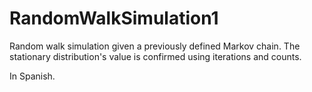 # RandomWalkSimulation1

Random walk simulation given a previously defined Markov chain.
The stationary distribution's value is confirmed using iterations and counts.

In Spanish.

#
